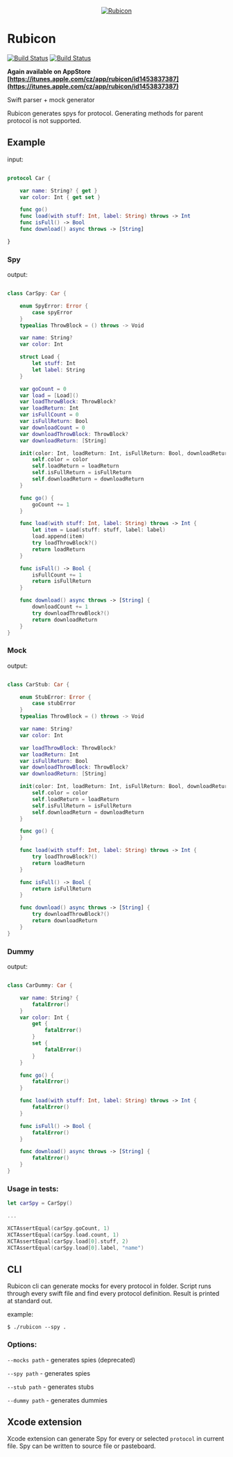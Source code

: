 <p align="center">
  <a href="https://github.com/raptorxcz/Rubicon">
      <img src="RubiconApp/Assets.xcassets/AppIcon.appiconset/Mac_256pt.png" alt="Rubicon" srcset="RubiconApp/Assets.xcassets/AppIcon.appiconset/Mac_256pt@2x.png 2x" />
    </a>
</p>

# Rubicon
[![Build Status](https://travis-ci.org/raptorxcz/Rubicon.svg?branch=master)](https://travis-ci.org/raptorxcz/Rubicon)
[![Build Status](https://codecov.io/gh/raptorxcz/Rubicon/branch/master/graph/badge.svg)](https://codecov.io/gh/raptorxcz/Rubicon)

**Again available on AppStore [https://itunes.apple.com/cz/app/rubicon/id1453837387](https://itunes.apple.com/cz/app/rubicon/id1453837387)**

Swift parser + mock generator

Rubicon generates spys for protocol. Generating methods for parent protocol is not supported.

## Example

input:

```swift

protocol Car {

    var name: String? { get }
    var color: Int { get set }

    func go()
    func load(with stuff: Int, label: String) throws -> Int
    func isFull() -> Bool
    func download() async throws -> [String]

}

```

### Spy

output:

```swift

class CarSpy: Car {

    enum SpyError: Error {
        case spyError
    }
    typealias ThrowBlock = () throws -> Void

    var name: String?
    var color: Int

    struct Load {
        let stuff: Int
        let label: String
    }

    var goCount = 0
    var load = [Load]()
    var loadThrowBlock: ThrowBlock?
    var loadReturn: Int
    var isFullCount = 0
    var isFullReturn: Bool
    var downloadCount = 0
    var downloadThrowBlock: ThrowBlock?
    var downloadReturn: [String]

    init(color: Int, loadReturn: Int, isFullReturn: Bool, downloadReturn: [String]) {
        self.color = color
        self.loadReturn = loadReturn
        self.isFullReturn = isFullReturn
        self.downloadReturn = downloadReturn
    }

    func go() {
        goCount += 1
    }

    func load(with stuff: Int, label: String) throws -> Int {
        let item = Load(stuff: stuff, label: label)
        load.append(item)
        try loadThrowBlock?()
        return loadReturn
    }

    func isFull() -> Bool {
        isFullCount += 1
        return isFullReturn
    }

    func download() async throws -> [String] {
        downloadCount += 1
        try downloadThrowBlock?()
        return downloadReturn
    }
}

```

### Mock

output:

```swift

class CarStub: Car {

    enum StubError: Error {
        case stubError
    }
    typealias ThrowBlock = () throws -> Void

    var name: String?
    var color: Int

    var loadThrowBlock: ThrowBlock?
    var loadReturn: Int
    var isFullReturn: Bool
    var downloadThrowBlock: ThrowBlock?
    var downloadReturn: [String]

    init(color: Int, loadReturn: Int, isFullReturn: Bool, downloadReturn: [String]) {
        self.color = color
        self.loadReturn = loadReturn
        self.isFullReturn = isFullReturn
        self.downloadReturn = downloadReturn
    }

    func go() {
    }

    func load(with stuff: Int, label: String) throws -> Int {
        try loadThrowBlock?()
        return loadReturn
    }

    func isFull() -> Bool {
        return isFullReturn
    }

    func download() async throws -> [String] {
        try downloadThrowBlock?()
        return downloadReturn
    }
}

```

### Dummy

output:

```swift

class CarDummy: Car {

    var name: String? {
        fatalError()
    }
    var color: Int {
        get {
            fatalError()
        }
        set {
            fatalError()
        }
    }

    func go() {
        fatalError()
    }

    func load(with stuff: Int, label: String) throws -> Int {
        fatalError()
    }

    func isFull() -> Bool {
        fatalError()
    }

    func download() async throws -> [String] {
        fatalError()
    }
}

```

### Usage in tests:

```swift
let carSpy = CarSpy()

...

XCTAssertEqual(carSpy.goCount, 1)
XCTAssertEqual(carSpy.load.count, 1)
XCTAssertEqual(carSpy.load[0].stuff, 2)
XCTAssertEqual(carSpy.load[0].label, "name")
```

## CLI

Rubicon cli can generate mocks for every protocol in folder. Script runs through every swift file and find every protocol definition. Result is printed at standard out.

example:

```
$ ./rubicon --spy .
```

### Options:

`--mocks path` - generates spies (deprecated)

`--spy path` - generates spies

`--stub path` - generates stubs

`--dummy path` - generates dummies

## Xcode extension

Xcode extension can generate Spy for every or selected `protocol`  in current file. Spy can be written to source file or pasteboard.

